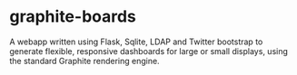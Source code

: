 graphite-boards
===============

A webapp written using Flask, Sqlite, LDAP and Twitter bootstrap to generate flexible, responsive dashboards for large or small displays, using the standard Graphite rendering engine.
